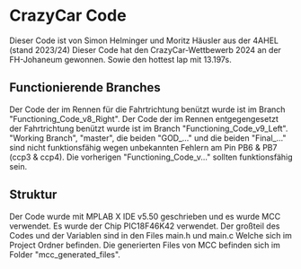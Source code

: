 # CrazyCar Code

Dieser Code ist von Simon Helminger und Moritz Häusler aus der 4AHEL (stand 2023/24)
Dieser Code hat den CrazyCar-Wettbewerb 2024 an der FH-Johaneum gewonnen.
Sowie den hottest lap mit 13.197s.

## Functionierende Branches

Der Code der im Rennen für die Fahrtrichtung benützt wurde ist im Branch "Functioning_Code_v8_Right".
Der Code der im Rennen entgegengesetzt der Fahrtrichtung benützt wurde ist im Branch "Functioning_Code_v9_Left".
"Working Branch", "master", die beiden "GOD_..." und die beiden "Final_..." sind nicht funktionsfähig wegen unbekannten Fehlern am Pin PB6 & PB7 (ccp3 & ccp4).
Die vorherigen "Functioning_Code_v..." sollten funktionsfähig sein.

## Struktur

Der Code wurde mit MPLAB X IDE v5.50 geschrieben und es wurde MCC verwendet.
Es wurde der Chip PIC18F46K42 verwendet.
Der großteil des Codes und der Variablen sind in den Files main.h und main.c Welche sich im Project Ordner befinden.
Die generierten Files von MCC befinden sich im Folder "mcc_generated_files".
